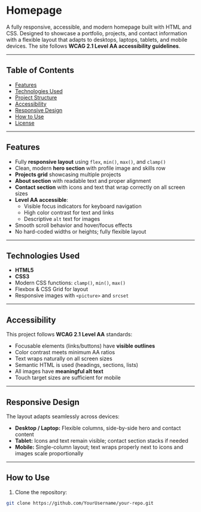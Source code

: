 # Homepage
A fully responsive, accessible, and modern homepage built with HTML and CSS. Designed to showcase a portfolio, projects, and contact information with a flexible layout that adapts to desktops, laptops, tablets, and mobile devices. The site follows **WCAG 2.1 Level AA accessibility guidelines**.

---

## Table of Contents

- [Features](#features)  
- [Technologies Used](#technologies-used)  
- [Project Structure](#project-structure)  
- [Accessibility](#accessibility)  
- [Responsive Design](#responsive-design)  
- [How to Use](#how-to-use)  
- [License](#license)  

---

## Features

- Fully **responsive layout** using `flex`, `min()`, `max()`, and `clamp()`
- Clean, modern **hero section** with profile image and skills row
- **Projects grid** showcasing multiple projects
- **About section** with readable text and proper alignment
- **Contact section** with icons and text that wrap correctly on all screen sizes
- **Level AA accessible**:
  - Visible focus indicators for keyboard navigation
  - High color contrast for text and links
  - Descriptive `alt` text for images
- Smooth scroll behavior and hover/focus effects
- No hard-coded widths or heights; fully flexible layout

---

## Technologies Used

- **HTML5**
- **CSS3**
- Modern CSS functions: `clamp()`, `min()`, `max()`
- Flexbox & CSS Grid for layout
- Responsive images with `<picture>` and `srcset`

---

## Accessibility

This project follows **WCAG 2.1 Level AA** standards:

- Focusable elements (links/buttons) have **visible outlines**
- Color contrast meets minimum AA ratios
- Text wraps naturally on all screen sizes
- Semantic HTML is used (headings, sections, lists)
- All images have **meaningful alt text**
- Touch target sizes are sufficient for mobile

---

## Responsive Design

The layout adapts seamlessly across devices:

- **Desktop / Laptop:** Flexible columns, side-by-side hero and contact content
- **Tablet:** Icons and text remain visible; contact section stacks if needed
- **Mobile:** Single-column layout; text wraps properly next to icons and images scale proportionally

---

## How to Use

1. Clone the repository:

```bash
git clone https://github.com/YourUsername/your-repo.git
